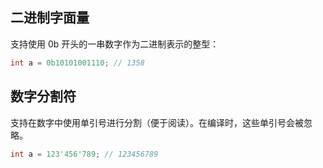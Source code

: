## 二进制字面量
支持使用 0b 开头的一串数字作为二进制表示的整型：
```c++
int a = 0b10101001110; // 1358
```

## 数字分割符
支持在数字中使用单引号进行分割（便于阅读）。在编译时，这些单引号会被忽略。
```c++
int a = 123'456'789; // 123456789
```
